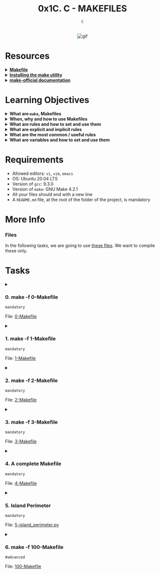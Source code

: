 <h1 align="center"><b>0x1C. C - MAKEFILES</b></h1>
<div align="center"><code>C</code></div>

<!-- # Background Context -->

<div align="center">
<br>

![gif](https://s3.amazonaws.com/intranet-projects-files/holbertonschool-low_level_programming/273/giphy-2.gif)
</div>

# Resources
<details>
<summary><b><a href="https://www.google.com/search?q=makefile">Makefile</a></b></summary>


</details>

<details>
<summary><b><a href="https://www.geeksforgeeks.org/how-to-install-make-on-ubuntu/">Installing the make utility</a></b></summary>


</details>

<details>
<summary><b><a href="https://www.gnu.org/software/make/manual/html_node/">make-official documentation</a></b></summary>


</details>


<!-- **man or help:**
- `` -->

# Learning Objectives
<details>
<summary><b><a href=" "> </a>What are <code>make</code>, Makefiles</b></summary>

A Makefile is a text file that describes how to build a software program. It contains a set of **rules** that tell the make utility how to compile and link source files, create executables, and run other tasks. Makefiles are typically used for C and C++ programs, but can also be used for other languages and tasks.

Makefiles are made up of a series of rules, each of which has two parts: a target and a list of prerequisites. The target is the file or task that the rule is responsible for creating. The prerequisites are the files or tasks that must be completed before the target can be created.

For example, the following rule tells make how to compile a C source file into an object file:

```
my_object_file.o : my_source_file.c
    gcc -c my_source_file.c
```

This rule says that the target `my_object_file.o` depends on the prerequisite `my_source_file.c`. If `my_source_file.c` is newer than `my_object_file.o`, then make will run the command `gcc -c my_source_file.c` to compile `my_source_file.c` into `my_object_file.o`.

Makefiles can also be used to define more complex tasks, such as linking object files into an executable file, running tests, and creating documentation. For example, the following rule tells make how to link two object files into an executable file:

```
my_executable : my_object_file_1.o my_object_file_2.o
    gcc -o my_executable my_object_file_1.o my_object_file_2.o
```

This rule says that the target `my_executable` depends on the prerequisites `my_object_file_1.o` and `my_object_file_2.o`. If either of the object files is newer than `my_executable`, then make will run the command `gcc -o my_executable my_object_file_1.o my_object_file_2.o` to link the object files into `my_executable`.


</details>

<details>
<summary><b><a href=" "> </a>When, why and how to use Makefiles</b></summary>

Makefiles are a powerful tool for automating the software build process. They can save developers a lot of time and effort, and they can help to ensure that programs are built correctly and consistently.

Here are some of the benefits of using Makefiles:

* **Automation:** Makefiles can automate the entire software build process, from compiling source files to linking executables to running tests. This can save developers a lot of time and effort, and it can help to ensure that programs are built correctly and consistently.
* **Reproducibility:** Makefiles can help to ensure that programs are built in a reproducible way. This means that the same Makefile can be used to build a program on different machines, and the results will be the same.
* **Flexibility:** Makefiles are very flexible and can be used to build a wide variety of software programs. They can also be used to automate other tasks, such as creating documentation or running tests.

Once you have created a Makefile, you can use the make utility to build your software program. To do this, simply run the following command in a terminal:
```
make
```
</details>

<details>
<summary><b><a href=" "> </a>What are rules and how to set and use them</b></summary>

**Rules** in a Makefile are instructions on how to build a particular target. A target can be a file, a directory, or a task. A rule has two parts: a target and a list of prerequisites. The prerequisites are the files or tasks that must be completed before the target can be created.

To set a rule, you use the following syntax:

```
target : prerequisites
    commands
```

The `target` is the file or task that the rule is responsible for creating. The `prerequisites` are the files or tasks that must be completed before the target can be created. The `commands` are the commands that make will run to create the target.

</details>

<details>
<summary><b><a href=" "> </a>What are explicit and implicit rules</b></summary>


</details>

<details>
<summary><b><a href=" "> </a>What are the most common / useful rules</b></summary>


</details>

<details>
<summary><b><a href=" "> </a>What are variables and how to set and use them</b></summary>


</details>

# Requirements
- Allowed editors: `vi`, `vim`, `emacs`
- OS: Ubuntu 20.04 LTS
- Version of `gcc`: 9.3.0
- Version of `make`: GNU Make 4.2.1
- All your files should end with a new line
- A `README.md` file, at the root of the folder of the project, is mandatory

# More Info
### Files
In the following tasks, we are going to use [these files](https://github.com/alx-tools/0x1B.c). We want to compile these only.

# Tasks
<details>
<summary>

### 0. make -f 0-Makefile
`mandatory`

File: [0-Makefile](https://github.com/codenvibes/alx-low_level_programming/blob/master/0x1C-makefiles/0-Makefile)
</summary>

Create your first Makefile.

Requirements:

- name of the executable: `school`
- rules: `all`
    - The `all` rule builds your executable
- variables: none
```
julien@ubuntu:~/0x1C. Makefiles$ make -f 0-Makefile 
gcc main.c school.c -o school
julien@ubuntu:~/0x1C. Makefiles$ ./school 
j#0000000000000000000000000000000000000
j#000000000000000000@Q**g00000000000000
j#0000000000000000*]++]4000000000000000
j#000000000000000k]++]++*N#000000000000
j#0000000000000*C+++]++]++]J*0000000000
j#00000000000@+]++qwwwp=]++++]*00000000
j#0000000000*+++]q#0000k+]+]++]4#000000
j#00000000*C+]+]w#0000*]+++]+]++0000000
j#0000we+]wW000***C++]++]+]++++40000000
j#000000000*C+]+]]+]++]++]++]+q#0000000
j#0000000*]+]+++++++]++]+++]+++J0000000
j#000000C++]=]+]+]+]++]++]+]+]+]=000000
j#00000k+]++]+++]+]++qwW0000000AgW00000
j#00000k++]++]+]+++qW#00000000000000000
j#00000A]++]++]++]++J**0000000000000000
j#000000e]++]+++]++]++]J000000000000000
j#0000000A]++]+]++]++]++000000000000000
j#000000000w]++]+]++]+qW#00000000000000
j#00000000000w]++++]*0##000000000000000
j#0000000000000Ag]+]++*0000000000000000
j#00000000000000000we]+]Q00000000000000
j#0000000000000@@+wgdA]+J00000000000000
j#0000000000000k?qwgdC=]4#0000000000000
j#00000000000000w]+]++qw#00000000000000
"!!!!!!!!!!!!!!!!!!!!!!!!!!!!!!!!!!!!!!
julien@ubuntu:~/0x1C. Makefiles$ 
```
</details>

<details>
<summary>

### 1. make -f 1-Makefile
`mandatory`

File: [1-Makefile](https://github.com/codenvibes/alx-low_level_programming/blob/master/0x1C-makefiles/1-Makefile)
</summary>

Requirements:

- name of the executable: `school`
- rules: `all`
    - The `all` rule builds your executable
- variables: `CC`, `SRC`
    - `CC`: the compiler to be used
    - `SRC`: the `.c` files
```
julien@ubuntu:~/0x1C. Makefiles$ make -f 1-Makefile
gcc main.c school.c -o school
julien@ubuntu:~/0x1C. Makefiles$ make -f 1-Makefile
gcc main.c school.c -o school
julien@ubuntu:~/0x1C. Makefiles$
```
</details>

<details>
<summary>

### 2. make -f 2-Makefile
`mandatory`

File: [2-Makefile](https://github.com/codenvibes/alx-low_level_programming/blob/master/0x1C-makefiles/2-Makefile)
</summary>

Create your first useful Makefile.

Requirements:

- name of the executable: `school`
- rules: `all`
    - The `all` rule builds your executable
- variables: `CC`, `SRC`, `OBJ`, `NAME`
    - `CC`: the compiler to be used
    - `SRC`: the `.c` files
    - `OBJ`: the `.o` files
    - `NAME`: the name of the executable
- The `all` rule should recompile only the updated source files
- You are not allowed to have a list of all the `.o` files
```
julien@ubuntu:~/0x1C. Makefiles$ make -f 2-Makefile
gcc    -c -o main.o main.c
gcc    -c -o school.o school.c
gcc main.o school.o -o school
julien@ubuntu:~/0x1C. Makefiles$ make -f 2-Makefile
gcc main.o school.o -o school
julien@ubuntu:~/0x1C. Makefiles$ echo "/* School */" >> main.c
julien@ubuntu:~/0x1C. Makefiles$ make -f 2-Makefile
gcc    -c -o main.o main.c
gcc main.o school.o -o school
julien@ubuntu:~/0x1C. Makefiles$ 
```
</details>

<details>
<summary>

### 3. make -f 3-Makefile
`mandatory`

File: [3-Makefile](https://github.com/codenvibes/alx-low_level_programming/blob/master/0x1C-makefiles/3-Makefile)
</summary>


</details>

<details>
<summary>

### 4. A complete Makefile
`mandatory`

File: [4-Makefile](https://github.com/codenvibes/alx-low_level_programming/blob/master/0x1C-makefiles/4-Makefile)
</summary>


</details>

<details>
<summary>

### 5. Island Perimeter
`mandatory`

File: [5-island_perimeter.py](https://github.com/codenvibes/alx-low_level_programming/blob/master/0x1C-makefiles/5-island_perimeter.py)
</summary>


</details>

<details>
<summary>

### 6. make -f 100-Makefile
`#advanced`

File: [100-Makefile](https://github.com/codenvibes/alx-low_level_programming/blob/master/0x1C-makefiles/100-Makefile)
</summary>


</details>
